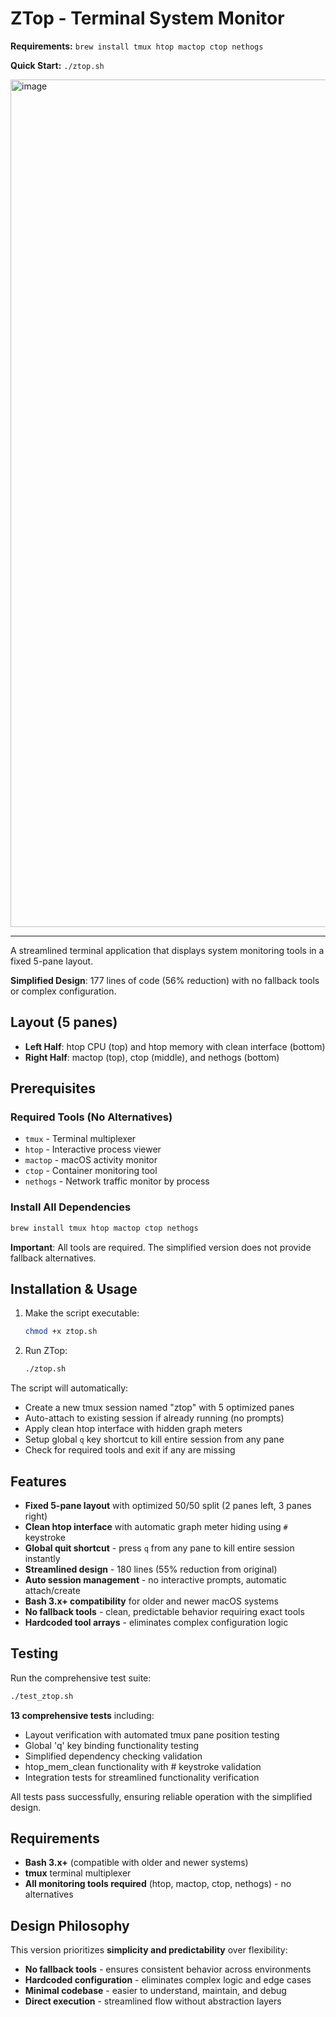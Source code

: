 # ZTop - Terminal System Monitor
 
**Requirements:** `brew install tmux htop mactop ctop nethogs`

**Quick Start:** `./ztop.sh`

<img width="2106" height="1356" alt="image" src="https://github.com/user-attachments/assets/101fa69d-f266-4f77-9398-60a55bfb5138" />

---

A streamlined terminal application that displays system monitoring tools in a fixed 5-pane layout.

**Simplified Design**: 177 lines of code (56% reduction) with no fallback tools or complex configuration.

## Layout (5 panes)
- **Left Half**: htop CPU (top) and htop memory with clean interface (bottom)
- **Right Half**: mactop (top), ctop (middle), and nethogs (bottom)

## Prerequisites

### Required Tools (No Alternatives)
- `tmux` - Terminal multiplexer
- `htop` - Interactive process viewer
- `mactop` - macOS activity monitor
- `ctop` - Container monitoring tool
- `nethogs` - Network traffic monitor by process

### Install All Dependencies
```bash
brew install tmux htop mactop ctop nethogs
```

**Important**: All tools are required. The simplified version does not provide fallback alternatives.

## Installation & Usage

1. Make the script executable:
   ```bash
   chmod +x ztop.sh
   ```

2. Run ZTop:
   ```bash
   ./ztop.sh
   ```

The script will automatically:
- Create a new tmux session named "ztop" with 5 optimized panes
- Auto-attach to existing session if already running (no prompts)
- Apply clean htop interface with hidden graph meters
- Setup global `q` key shortcut to kill entire session from any pane
- Check for required tools and exit if any are missing

## Features

- **Fixed 5-pane layout** with optimized 50/50 split (2 panes left, 3 panes right)
- **Clean htop interface** with automatic graph meter hiding using `#` keystroke
- **Global quit shortcut** - press `q` from any pane to kill entire session instantly
- **Streamlined design** - 180 lines (55% reduction from original)
- **Auto session management** - no interactive prompts, automatic attach/create
- **Bash 3.x+ compatibility** for older and newer macOS systems
- **No fallback tools** - clean, predictable behavior requiring exact tools
- **Hardcoded tool arrays** - eliminates complex configuration logic

## Testing

Run the comprehensive test suite:

```bash
./test_ztop.sh
```

**13 comprehensive tests** including:
- Layout verification with automated tmux pane position testing
- Global 'q' key binding functionality testing
- Simplified dependency checking validation
- htop_mem_clean functionality with # keystroke validation
- Integration tests for streamlined functionality verification

All tests pass successfully, ensuring reliable operation with the simplified design.

## Requirements

- **Bash 3.x+** (compatible with older and newer systems)
- **tmux** terminal multiplexer
- **All monitoring tools required** (htop, mactop, ctop, nethogs) - no alternatives

## Design Philosophy

This version prioritizes **simplicity and predictability** over flexibility:
- **No fallback tools** - ensures consistent behavior across environments
- **Hardcoded configuration** - eliminates complex logic and edge cases
- **Minimal codebase** - easier to understand, maintain, and debug
- **Direct execution** - streamlined flow without abstraction layers
